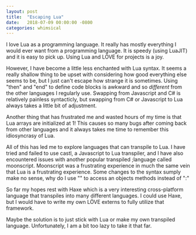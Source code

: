 ```yaml
---
layout: post
title:  "Escaping Lua"
date:   2018-07-09 00:00:00 -0800
categories: whimsical
---
```


I love Lua as a programming language. It really has mostly everything I would ever want from a programming language. It is speedy (using LuaJIT) and it is easy to pick up. Using Lua and LÖVE for projects is a joy.

However, I have become a little less enchanted with Lua syntax. It seems a really shallow thing to be upset with considering how good everything else seems to be, but I just can't escape how strange it is sometimes. Using "then" and "end" to define code blocks is awkward and so _different_ from the other languages I regularly use. Swapping from Javascript and C# is relatively painless syntacticly, but swapping from C# or Javascript to Lua always takes a little bit of adjustment.

Another thing that has frustrated me and wasted hours of my time is that Lua arrays are initialized at 1! This causes so many bugs after coming back from other languages and it always takes me time to remember this idiosyncrasy of Lua.

All of this has led me to explore languages that can transpile to Lua. I have tried and failed to use castl, a Javascript to Lua transpiler, and I have also encountered issues with another popular transpiled ;language called moonscript. Moonscript was a frustrating experience in much the same vein that Lua is a frustrating experience. Some changes to the syntax sumply make no sense, why do I use "\" to access an objects methods instead of ":"

So far my hopes rest with Haxe which is a very interesting cross-platform language that transpiles into many different languages. I could use Haxe, but I would have to write my own LÖVE externs to fully utilize that framework.

Maybe the solution is to just stick with Lua or make my own transpiled language. Unfortunately, I am a bit too lazy to take it that far.